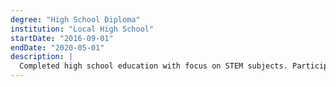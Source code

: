 ```yaml
---
degree: "High School Diploma"
institution: "Local High School"
startDate: "2016-09-01"
endDate: "2020-05-01"
description: |
  Completed high school education with focus on STEM subjects. Participated in computer science club and robotics team.
---
```

